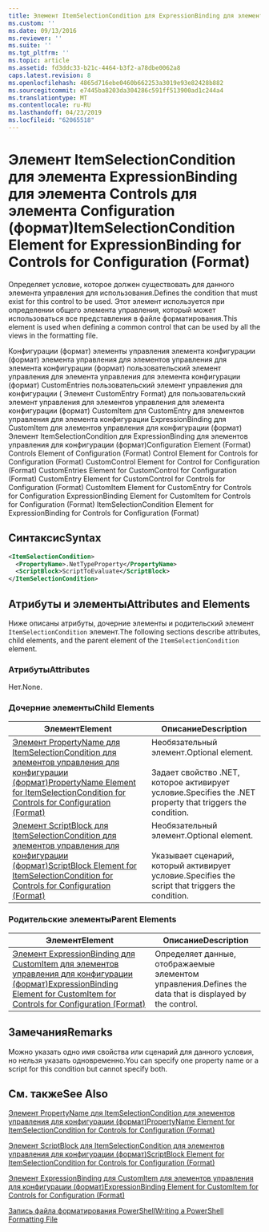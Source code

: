 ```yaml
---
title: Элемент ItemSelectionCondition для ExpressionBinding для элементов управления для конфигурации (формат) | Документация Майкрософт
ms.custom: ''
ms.date: 09/13/2016
ms.reviewer: ''
ms.suite: ''
ms.tgt_pltfrm: ''
ms.topic: article
ms.assetid: fd3ddc33-b21c-4464-b3f2-a78dbe0062a8
caps.latest.revision: 8
ms.openlocfilehash: 4865d716ebe0460b662253a3019e93e82428b882
ms.sourcegitcommit: e7445ba8203da304286c591ff513900ad1c244a4
ms.translationtype: MT
ms.contentlocale: ru-RU
ms.lasthandoff: 04/23/2019
ms.locfileid: "62065518"
---
```

# <a name="itemselectioncondition-element-for-expressionbinding-for-controls-for-configuration-format"></a><span data-ttu-id="46585-102">Элемент ItemSelectionCondition для элемента ExpressionBinding для элемента Controls для элемента Configuration (формат)</span><span class="sxs-lookup"><span data-stu-id="46585-102">ItemSelectionCondition Element for ExpressionBinding for Controls for Configuration (Format)</span></span>

<span data-ttu-id="46585-103">Определяет условие, которое должен существовать для данного элемента управления для использования.</span><span class="sxs-lookup"><span data-stu-id="46585-103">Defines the condition that must exist for this control to be used.</span></span> <span data-ttu-id="46585-104">Этот элемент используется при определении общего элемента управления, который может использоваться все представления в файле форматирования.</span><span class="sxs-lookup"><span data-stu-id="46585-104">This element is used when defining a common control that can be used by all the views in the formatting file.</span></span>

<span data-ttu-id="46585-105">Конфигурации (формат) элементы управления элемента конфигурации (формат) элемента управления для элементов управления для элемента конфигурации (формат) пользовательский элемент управления для элемента управления для элемента конфигурации (формат) CustomEntries пользовательский элемент управления для конфигурации ( Элемент CustomEntry Format) для пользовательский элемент управления для элементов управления для элемента конфигурации (формат) CustomItem для CustomEntry для элементов управления для элемента конфигурации ExpressionBinding для CustomItem для элементов управления для конфигурации (формат) Элемент ItemSelectionCondition для ExpressionBinding для элементов управления для конфигурации (формат)</span><span class="sxs-lookup"><span data-stu-id="46585-105">Configuration Element (Format) Controls Element of Configuration (Format) Control Element for Controls for Configuration (Format) CustomControl Element for Control for Configuration (Format) CustomEntries Element for CustomControl for Configuration (Format) CustomEntry Element for CustomControl for Controls for Configuration (Format) CustomItem Element for CustomEntry for Controls for Configuration ExpressionBinding Element for CustomItem for Controls for Configuration (Format) ItemSelectionCondition Element for ExpressionBinding for Controls for Configuration (Format)</span></span>

## <a name="syntax"></a><span data-ttu-id="46585-106">Синтаксис</span><span class="sxs-lookup"><span data-stu-id="46585-106">Syntax</span></span>

```xml
<ItemSelectionCondition>
  <PropertyName>.NetTypeProperty</PropertyName>
  <ScriptBlock>ScriptToEvaluate</ScriptBlock>
</ItemSelectionCondition>
```

## <a name="attributes-and-elements"></a><span data-ttu-id="46585-107">Атрибуты и элементы</span><span class="sxs-lookup"><span data-stu-id="46585-107">Attributes and Elements</span></span>

<span data-ttu-id="46585-108">Ниже описаны атрибуты, дочерние элементы и родительский элемент `ItemSelectionCondition` элемент.</span><span class="sxs-lookup"><span data-stu-id="46585-108">The following sections describe attributes, child elements, and the parent element of the `ItemSelectionCondition` element.</span></span>

### <a name="attributes"></a><span data-ttu-id="46585-109">Атрибуты</span><span class="sxs-lookup"><span data-stu-id="46585-109">Attributes</span></span>

<span data-ttu-id="46585-110">Нет.</span><span class="sxs-lookup"><span data-stu-id="46585-110">None.</span></span>

### <a name="child-elements"></a><span data-ttu-id="46585-111">Дочерние элементы</span><span class="sxs-lookup"><span data-stu-id="46585-111">Child Elements</span></span>

|<span data-ttu-id="46585-112">Элемент</span><span class="sxs-lookup"><span data-stu-id="46585-112">Element</span></span>|<span data-ttu-id="46585-113">Описание</span><span class="sxs-lookup"><span data-stu-id="46585-113">Description</span></span>|
|-------------|-----------------|
|[<span data-ttu-id="46585-114">Элемент PropertyName для ItemSelectionCondition для элементов управления для конфигурации (формат)</span><span class="sxs-lookup"><span data-stu-id="46585-114">PropertyName Element for ItemSelectionCondition for Controls for Configuration (Format)</span></span>](./propertyname-element-for-itemseclectioncondition-for-controls-for-configuration-format.md)|<span data-ttu-id="46585-115">Необязательный элемент.</span><span class="sxs-lookup"><span data-stu-id="46585-115">Optional element.</span></span><br /><br /> <span data-ttu-id="46585-116">Задает свойство .NET, которое активирует условие.</span><span class="sxs-lookup"><span data-stu-id="46585-116">Specifies the .NET property that triggers the condition.</span></span>|
|[<span data-ttu-id="46585-117">Элемент ScriptBlock для ItemSelectionCondition для элементов управления для конфигурации (формат)</span><span class="sxs-lookup"><span data-stu-id="46585-117">ScriptBlock Element for ItemSelectionCondition for Controls for Configuration (Format)</span></span>](./scriptblock-element-for-itemseclectioncondition-for-controls-for-configuration-format.md)|<span data-ttu-id="46585-118">Необязательный элемент.</span><span class="sxs-lookup"><span data-stu-id="46585-118">Optional element.</span></span><br /><br /> <span data-ttu-id="46585-119">Указывает сценарий, который активирует условие.</span><span class="sxs-lookup"><span data-stu-id="46585-119">Specifies the script that triggers the condition.</span></span>|

### <a name="parent-elements"></a><span data-ttu-id="46585-120">Родительские элементы</span><span class="sxs-lookup"><span data-stu-id="46585-120">Parent Elements</span></span>

|<span data-ttu-id="46585-121">Элемент</span><span class="sxs-lookup"><span data-stu-id="46585-121">Element</span></span>|<span data-ttu-id="46585-122">Описание</span><span class="sxs-lookup"><span data-stu-id="46585-122">Description</span></span>|
|-------------|-----------------|
|[<span data-ttu-id="46585-123">Элемент ExpressionBinding для CustomItem для элементов управления для конфигурации (формат)</span><span class="sxs-lookup"><span data-stu-id="46585-123">ExpressionBinding Element for CustomItem for Controls for Configuration (Format)</span></span>](./expressionbinding-element-for-customitem-for-controls-for-configuration-format.md)|<span data-ttu-id="46585-124">Определяет данные, отображаемые элементом управления.</span><span class="sxs-lookup"><span data-stu-id="46585-124">Defines the data that is displayed by the control.</span></span>|

## <a name="remarks"></a><span data-ttu-id="46585-125">Замечания</span><span class="sxs-lookup"><span data-stu-id="46585-125">Remarks</span></span>

<span data-ttu-id="46585-126">Можно указать одно имя свойства или сценарий для данного условия, но нельзя указать одновременно.</span><span class="sxs-lookup"><span data-stu-id="46585-126">You can specify one property name or a script for this condition but cannot specify both.</span></span>

## <a name="see-also"></a><span data-ttu-id="46585-127">См. также</span><span class="sxs-lookup"><span data-stu-id="46585-127">See Also</span></span>

[<span data-ttu-id="46585-128">Элемент PropertyName для ItemSelectionCondition для элементов управления для конфигурации (формат)</span><span class="sxs-lookup"><span data-stu-id="46585-128">PropertyName Element for ItemSelectionCondition for Controls for Configuration (Format)</span></span>](./propertyname-element-for-itemseclectioncondition-for-controls-for-configuration-format.md)

[<span data-ttu-id="46585-129">Элемент ScriptBlock для ItemSelectionCondition для элементов управления для конфигурации (формат)</span><span class="sxs-lookup"><span data-stu-id="46585-129">ScriptBlock Element for ItemSelectionCondition for Controls for Configuration (Format)</span></span>](./scriptblock-element-for-itemseclectioncondition-for-controls-for-configuration-format.md)

[<span data-ttu-id="46585-130">Элемент ExpressionBinding для CustomItem для элементов управления для конфигурации (формат)</span><span class="sxs-lookup"><span data-stu-id="46585-130">ExpressionBinding Element for CustomItem for Controls for Configuration (Format)</span></span>](./expressionbinding-element-for-customitem-for-controls-for-configuration-format.md)

[<span data-ttu-id="46585-131">Запись файла форматирования PowerShell</span><span class="sxs-lookup"><span data-stu-id="46585-131">Writing a PowerShell Formatting File</span></span>](./writing-a-powershell-formatting-file.md)
